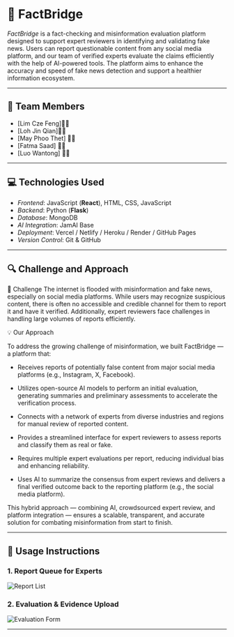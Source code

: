 # 🧠 FactBridge

*FactBridge* is a fact-checking and misinformation evaluation platform designed to support expert reviewers in identifying and validating fake news. Users can report questionable content from any social media platform, and our team of verified experts evaluate the claims efficiently with the help of AI-powered tools. The platform aims to enhance the accuracy and speed of fake news detection and support a healthier information ecosystem.

---

## 👥 Team Members

- [Lim Cze Feng]🌈🌻
- [Loh Jin Qian]🪼✨
- [May Phoo Thet] 🌸🍓
- [Fatma Saad] 👾🍬
- [Luo Wantong] 🐹🥑






---

## 💻 Technologies Used

- *Frontend*: JavaScript (**React**), HTML, CSS, JavaScript
- *Backend*: Python (**Flask**)
- *Database*: MongoDB
- *AI Integration*: JamAI Base
- *Deployment*: Vercel / Netlify / Heroku / Render / GitHub Pages
- *Version Control*: Git & GitHub

---

## 🔍 Challenge and Approach

🧩 Challenge
The internet is flooded with misinformation and fake news, especially on social media platforms. While users may recognize suspicious content, there is often no accessible and credible channel for them to report it and have it verified. Additionally, expert reviewers face challenges in handling large volumes of reports efficiently.





💡 Our Approach

To address the growing challenge of misinformation, we built FactBridge — a platform that:

- Receives reports of potentially false content from major social media platforms (e.g., Instagram, X, Facebook).

- Utilizes open-source AI models to perform an initial evaluation, generating summaries and preliminary assessments to accelerate the verification process.

- Connects with a network of experts from diverse industries and regions for manual review of reported content.

- Provides a streamlined interface for expert reviewers to assess reports and classify them as real or fake.

- Requires multiple expert evaluations per report, reducing individual bias and enhancing reliability.

- Uses AI to summarize the consensus from expert reviews and delivers a final verified outcome back to the reporting platform (e.g., the social media platform).

This hybrid approach — combining AI, crowdsourced expert review, and platform integration — ensures a scalable, transparent, and accurate solution for combating misinformation from start to finish.

---

## 📸 Usage Instructions

### 1. Report Queue for Experts
![Report List](./fb96486b-7b61-4de0-9572-b23e0e5f9c6b.png)

### 2. Evaluation & Evidence Upload
![Evaluation Form](./28139136-0047-4d6a-bafd-97572e03d2c8.png)

---


